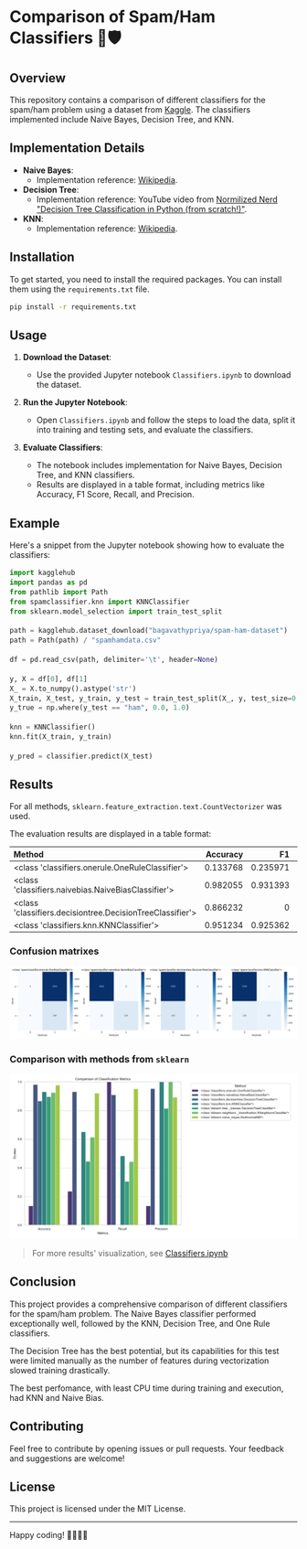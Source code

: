 # Comparison of Spam/Ham Classifiers 📧🛡️

## Overview

This repository contains a comparison of different classifiers for the spam/ham problem using a dataset from [Kaggle](https://www.kaggle.com/datasets/bagavathypriya/spam-ham-dataset). The classifiers implemented include Naive Bayes, Decision Tree, and KNN.

## Implementation Details

- **Naive Bayes**:
  - Implementation reference: [Wikipedia](https://en.wikipedia.org/wiki/Naive_Bayes_classifier).
- **Decision Tree**:
  - Implementation reference: YouTube video from [Normilized Nerd](https://www.youtube.com/@NormalizedNerd) ["Decision Tree Classification in Python (from scratch!)"](https://www.youtube.com/watch?v=sgQAhG5Q7iY).
- **KNN**:
  - Implementation reference: [Wikipedia](https://en.wikipedia.org/wiki/K-nearest_neighbors_algorithm).

## Installation

To get started, you need to install the required packages. You can install them using the `requirements.txt` file.

```sh
pip install -r requirements.txt
```

## Usage

1. **Download the Dataset**:
   - Use the provided Jupyter notebook `Classifiers.ipynb` to download the dataset.

2. **Run the Jupyter Notebook**:
   - Open `Classifiers.ipynb` and follow the steps to load the data, split it into training and testing sets, and evaluate the classifiers.

3. **Evaluate Classifiers**:
   - The notebook includes implementation for Naive Bayes, Decision Tree, and KNN classifiers.
   - Results are displayed in a table format, including metrics like Accuracy, F1 Score, Recall, and Precision.

## Example

Here's a snippet from the Jupyter notebook showing how to evaluate the classifiers:

```python
import kagglehub
import pandas as pd
from pathlib import Path
from spamclassifier.knn import KNNClassifier
from sklearn.model_selection import train_test_split

path = kagglehub.dataset_download("bagavathypriya/spam-ham-dataset")
path = Path(path) / "spamhamdata.csv"

df = pd.read_csv(path, delimiter='\t', header=None)

y, X = df[0], df[1]
X_ = X.to_numpy().astype('str')
X_train, X_test, y_train, y_test = train_test_split(X_, y, test_size=0.33, random_state=42)
y_true = np.where(y_test == "ham", 0.0, 1.0)

knn = KNNClassifier()
knn.fit(X_train, y_train)

y_pred = classifier.predict(X_test)
```

## Results

For all methods, `sklearn.feature_extraction.text.CountVectorizer` was used.

The evaluation results are displayed in a table format:

| Method                                                |   Accuracy |      F1 |  Recall |  Precision |
|:------------------------------------------------------|------------:|---------:|---------:|------------:|
| <class 'classifiers.onerule.OneRuleClassifier'>       |     0.133768| 0.235971 | 1        |     0.133768|
| <class 'classifiers.naivebias.NaiveBiasClassifier'>   |     0.982055| 0.931393 | 0.910569 |     0.953191|
| <class 'classifiers.decisiontree.DecisionTreeClassifier'> |     0.866232| 0        | 0        |     0        |
| <class 'classifiers.knn.KNNClassifier'>                  |     0.951234| 0.925362 | 0.901234 |     0.949567|

### Confusion matrixes

![Confusion matrixes of each used method](assets/cms.png)

### Comparison with methods from `sklearn`

![Barplot with scores for each used method](assets/results.png)

> For more results' visualization, see [Classifiers.ipynb](Classifiers.ipynb)

## Conclusion

This project provides a comprehensive comparison of different classifiers for the spam/ham problem. The Naive Bayes classifier performed exceptionally well, followed by the KNN, Decision Tree, and One Rule classifiers.

The Decision Tree has the best potential, but its capabilities for this test were limited manually as the number of features during vectorization slowed training drastically.

The best perfomance, with least CPU time during training and execution, had KNN and Naive Bias.

## Contributing

Feel free to contribute by opening issues or pull requests. Your feedback and suggestions are welcome!

## License

This project is licensed under the MIT License.

---

Happy coding! 👨‍💻👩‍💻
